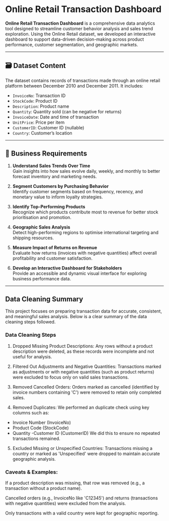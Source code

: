 # Online Retail Transaction Dashboard

**Online Retail Transaction Dashboard** is a comprehensive data analytics tool designed to streamline customer behavior analysis and sales trend exploration. Using the Online Retail dataset, we developed an interactive dashboard to support data-driven decision-making across product performance, customer segmentation, and geographic markets.

---

## 🗃️ Dataset Content

The dataset contains records of transactions made through an online retail platform between December 2010 and December 2011. It includes:
- `InvoiceNo`: Transaction ID
- `StockCode`: Product ID
- `Description`: Product name
- `Quantity`: Quantity sold (can be negative for returns)
- `InvoiceDate`: Date and time of transaction
- `UnitPrice`: Price per item
- `CustomerID`: Customer ID (nullable)
- `Country`: Customer’s location

---

## 📌 Business Requirements

1. **Understand Sales Trends Over Time**  
   Gain insights into how sales evolve daily, weekly, and monthly to better forecast inventory and marketing needs.

2. **Segment Customers by Purchasing Behavior**  
   Identify customer segments based on frequency, recency, and monetary value to inform loyalty strategies.

3. **Identify Top-Performing Products**  
   Recognize which products contribute most to revenue for better stock prioritisation and promotion.

4. **Geographic Sales Analysis**  
   Detect high-performing regions to optimise international targeting and shipping resources.

5. **Measure Impact of Returns on Revenue**  
   Evaluate how returns (invoices with negative quantities) affect overall profitability and customer satisfaction.

6. **Develop an Interactive Dashboard for Stakeholders**  
   Provide an accessible and dynamic visual interface for exploring business performance data.

---

## Data Cleaning Summary
This project focuses on preparing transaction data for accurate, consistent, and meaningful sales analysis. Below is a clear summary of the data cleaning steps followed.

### Data Cleaning Steps

1. Dropped Missing Product Descriptions:
Any rows without a product description were deleted, as these records were incomplete and not useful for analysis.

2. Filtered Out Adjustments and Negative Quantities:
Transactions marked as adjustments or with negative quantities (such as product returns) were excluded to focus only on valid sales transactions.

3. Removed Cancelled Orders:
Orders marked as cancelled (identified by invoice numbers containing 'C') were removed to retain only completed sales.

4. Removed Duplicates:
We performed an duplicate check using key columns such as:

- Invoice Number (InvoiceNo)
- Product Code (StockCode)
- Quantity
-Customer ID (CustomerID)
We did this to ensure no repeated transactions remained.

5. Excluded Missing or Unspecified Countries:
Transactions missing a country or marked as 'Unspecified' were dropped to maintain accurate geographic analysis.

### Caveats & Examples:
If a product description was missing, that row was removed (e.g., a transaction without a product name).

Cancelled orders (e.g., InvoiceNo like 'C12345') and returns (transactions with negative quantities) were excluded from the analysis.

Only transactions with a valid country were kept for geographic reporting.
